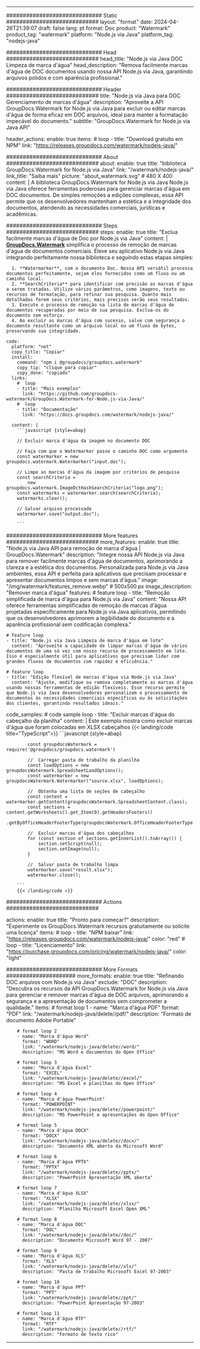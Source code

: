 
---
############################# Static ############################
layout: "format"
date:  2024-04-26T21:39:07
draft: false
lang: pt
format: Doc
product: "Watermark"
product_tag: "watermark"
platform: "Node.js via Java"
platform_tag: "nodejs-java"

############################# Head ############################
head_title: "Node.js via Java DOC Limpeza de marca d'água"
head_description: "Remova facilmente marcas d'água de DOC documentos usando nossa API Node.js via Java, garantindo arquivos polidos e com aparência profissional."

############################# Header ############################
title: "Node.js via Java para DOC Gerenciamento de marcas d'água" 
description: "Aproveite a API GroupDocs.Watermark for Node.js via Java para excluir ou editar marcas d'água de forma eficaz em DOC arquivos, ideal para manter a formatação impecável do documento."
subtitle: "GroupDocs.Watermark for Node.js via Java API" 

header_actions:
  enable: true
  items:
    #  loop
    - title: "Download gratuito em NPM"
      link: "https://releases.groupdocs.com/watermark/nodejs-java/"
      
############################# About ############################
about:
    enable: true
    title: "biblioteca GroupDocs.Watermark for Node.js via Java"
    link: "/watermark/nodejs-java/"
    link_title: "Saiba mais"
    picture: "about_watermark.svg" # 480 X 400
    content: |
       A biblioteca GroupDocs.Watermark for Node.js via Java Node.js via Java oferece ferramentas poderosas para gerenciar marcas d'água em DOC documentos. De simples remoções a edições complexas, essa API permite que os desenvolvedores mantenham a estética e a integridade dos documentos, atendendo às necessidades comerciais, jurídicas e acadêmicas.

############################# Steps ############################
steps:
    enable: true
    title: "Exclua facilmente marcas d'água de Doc por Node.js via Java"
    content: |
      **[GroupDocs.Watermark](https://products.groupdocs.com/watermark/nodejs-java/)** simplifica o processo de remoção de marcas d'água de documentos comerciais. Eleve seu aplicativo Node.js via Java integrando perfeitamente nossa biblioteca e seguindo estas etapas simples:
      
      1. **Watermarker**, com o documento Doc. Nossa API versátil processa documentos perfeitamente, sejam eles fornecidos como um fluxo ou um caminho local.
      2. **SearchCriteria** para identificar com precisão as marcas d'água a serem tratadas. Utilize vários parâmetros, como imagens, texto ou recursos de formatação, para refinar sua pesquisa. Quanto mais detalhados forem seus critérios, mais precisos serão seus resultados.
      3. Execute o processo de remoção na lista de marcas d'água de documentos recuperadas por meio de sua pesquisa. Exclua-os do documento sem esforço.
      4. Ao excluir as marcas d'água com sucesso, salve com segurança o documento resultante como um arquivo local ou um fluxo de bytes, preservando sua integridade.
   
    code:
      platform: "net"
      copy_title: "Copiar"
      install:
        command: "npm i @groupdocs/groupdocs.watermark"
        copy_tip: "clique para copiar"
        copy_done: "copiado"
      links:
        #  loop
        - title: "Mais exemplos"
          link: "https://github.com/groupdocs-watermark/GroupDocs.Watermark-for-Node.js-via-Java/"
        #  loop
        - title: "Documentação"
          link: "https://docs.groupdocs.com/watermark/nodejs-java/"
          
      content: |
        ```javascript {style=abap}

        // Excluir marca d'água da imagem no documento DOC

        // Faça com que o Watermarker passe o caminho DOC como argumento
        const watermarker = new groupdocs.watermark.Watermarker("input.doc");
        
        // Limpe as marcas d'água da imagem por critérios de pesquisa
        const searchCriteria = 
            new groupdocs.watermark.ImageDctHashSearchCriteria("logo.png");
        const watermarks = watermarker.search(searchCriteria);
        watermarks.clear();

        // Salvar arquivo processado
        watermarker.save("output.doc");
        
        ```            

############################# More features ############################
more_features:
  enable: true
  title: "Node.js via Java API para remoção de marca d'água | GroupDocs.Watermark"
  description: "Integre nossa API Node.js via Java para remover facilmente marcas d'água de documentos, aprimorando a clareza e a estética dos documentos. Personalizada para Node.js via Java ambientes, essa API é perfeita para aplicativos que precisam processar e apresentar documentos limpos e sem marcas d'água."
  image: "/img/watermark/features_remove.webp" # 500x500 px
  image_description: "Remover marca d'água"
  features:
    # feature loop
    - title: "Remoção simplificada de marca d'água para Node.js via Java"
      content: "Nossa API oferece ferramentas simplificadas de remoção de marcas d'água projetadas especificamente para Node.js via Java aplicativos, permitindo que os desenvolvedores aprimorem a legibilidade do documento e a aparência profissional sem codificação complexa."

    # feature loop
    - title: "Node.js via Java Limpeza de marca d'água em lote"
      content: "Aproveite a capacidade de limpar marcas d'água de vários documentos de uma só vez com nosso recurso de processamento em lote. Isso é especialmente útil para aplicativos que precisam lidar com grandes fluxos de documentos com rapidez e eficiência."

    # feature loop
    - title: "Edição flexível de marcas d'água via Node.js via Java"
      content: "Ajuste, modifique ou remova completamente as marcas d'água usando nossas ferramentas de edição flexíveis. Esse recurso permite que Node.js via Java desenvolvedores personalizem o processamento de documentos às necessidades comerciais específicas ou às solicitações dos clientes, garantindo resultados ideais."
      
  code_samples:
    # code sample loop
    - title: "Excluir marcas d'água do cabeçalho da planilha"
      content: |
        Este exemplo mostra como excluir marcas d'água que foram colocadas em XLSX cabeçalhos
        {{< landing/code title="TypeScript">}}
        ```javascript {style=abap}
        
            const groupdocsWatermark = require('@groupdocs/groupdocs.watermark')

            //  Carregar pasta de trabalho da planilha
            const loadOptions = new groupdocsWatermark.SpreadsheetLoadOptions();
            const watermarker = new groupdocsWatermark.Watermarker("source.xlsx", loadOptions);

            //  Obtenha uma lista de seções de cabeçalho
            const content = watermarker.getContent(groupdocsWatermark.SpreadsheetContent.class);
            const sections = content.getWorksheets().get_Item(0).getHeadersFooters()
                .getByOfficeHeaderFooterType(groupdocsWatermark.OfficeHeaderFooterType.HeaderPrimary).getSections();
  
            //  Excluir marcas d'água dos cabeçalhos
            for (const section of sections.getInnerList().toArray()) {
                section.setScript(null);
                section.setImage(null);
            }

            //  Salvar pasta de trabalho limpa
            watermarker.save("result.xlsx");
            watermarker.close();

        ```
        {{< /landing/code >}}


############################# Actions ############################

actions:
  enable: true
  title: "Pronto para começar?"
  description: "Experimente os GroupDocs.Watermark recursos gratuitamente ou solicite uma licença"
  items:
    #  loop
    - title: "NPM baixar"
      link: "https://releases.groupdocs.com/watermark/nodejs-java/"
      color: "red"
        #  loop
    - title: "Licenciamento"
      link: "https://purchase.groupdocs.com/pricing/watermark/nodejs-java/"
      color: "light"


############################# More Formats #####################
more_formats:
    enable: true
    title: "Refinando DOC arquivos com Node.js via Java"
    exclude: "DOC"
    description: "Descubra os recursos da API GroupDocs.Watermark for Node.js via Java para gerenciar e remover marcas d'água de DOC arquivos, aprimorando a segurança e a apresentação de documentos sem comprometer a qualidade."
    items: 
        # format loop 1
        - name: "Marca d'água PDF"
          format: "PDF"
          link: "/watermark/nodejs-java/delete//pdf/"
          description: "Formato de documento Adobe Portable"

        # format loop 2
        - name: "Marca d'água Word"
          format: "WORD"
          link: "/watermark/nodejs-java/delete//word/"
          description: "MS Word e documentos do Open Office"
          
        # format loop 3
        - name: "Marca d'água Excel"
          format: "EXCEL"
          link: "/watermark/nodejs-java/delete//excel/"
          description: "MS Excel e planilhas do Open Office"

        # format loop 4
        - name: "Marca d'água PowerPoint"
          format: "POWERPOINT"
          link: "/watermark/nodejs-java/delete//powerpoint/"
          description: "MS PowerPoint e apresentações do Open Office"

        # format loop 5
        - name: "Marca d'água DOCX"
          format: "DOCX"
          link: "/watermark/nodejs-java/delete//docx/"
          description: "Documento XML aberto da Microsoft Word"
          
        # format loop 6
        - name: "Marca d'água PPTX"
          format: "PPTX"
          link: "/watermark/nodejs-java/delete//pptx/"
          description: "PowerPoint Apresentação XML aberta"
          
        # format loop 7
        - name: "Marca d'água XLSX"
          format: "XLSX"
          link: "/watermark/nodejs-java/delete//xlsx/"
          description: "Planilha Microsoft Excel Open XML"

        # format loop 8
        - name: "Marca d'água DOC"
          format: "DOC"
          link: "/watermark/nodejs-java/delete//doc/"
          description: "Documento Microsoft Word 97 - 2007"

        # format loop 9
        - name: "Marca d'água XLS"
          format: "XLS"
          link: "/watermark/nodejs-java/delete//xls/"
          description: "Pasta de trabalho Microsoft Excel 97-2003"

        # format loop 10
        - name: "Marca d'água PPT"
          format: "PPT"
          link: "/watermark/nodejs-java/delete//ppt/"
          description: "PowerPoint Apresentação 97-2003"

        # format loop 11
        - name: "Marca d'água RTF"
          format: "RTF"
          link: "/watermark/nodejs-java/delete//rtf/"
          description: "Formato de texto rico"

---